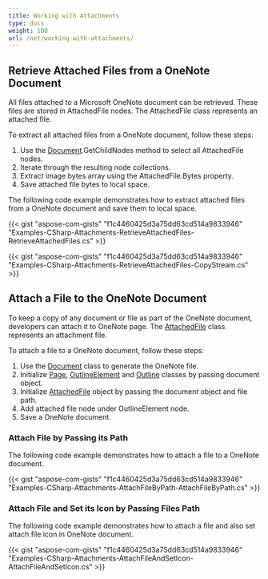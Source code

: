 ```yaml
---
title: Working with Attachments
type: docs
weight: 100
url: /net/working-with-attachments/
---
```


## **Retrieve Attached Files from a OneNote Document**
All files attached to a Microsoft OneNote document can be retrieved. These files are stored in AttachedFile nodes. The AttachedFile class represents an attached file.

To extract all attached files from a OneNote document, follow these steps:

1. Use the [Document](http://www.aspose.com/api/net/note/aspose.note/document).GetChildNodes method to select all AttachedFile nodes.
1. Iterate through the resulting node collections.
1. Extract image bytes array using the AttachedFile.Bytes property.
1. Save attached file bytes to local space.

The following code example demonstrates how to extract attached files from a OneNote document and save them to local space.

{{< gist "aspose-com-gists" "f1c4460425d3a75dd63cd514a9833946" "Examples-CSharp-Attachments-RetrieveAttachedFiles-RetrieveAttachedFiles.cs" >}}

{{< gist "aspose-com-gists" "f1c4460425d3a75dd63cd514a9833946" "Examples-CSharp-Attachments-RetrieveAttachedFiles-CopyStream.cs" >}}
## **Attach a File to the OneNote Document**
To keep a copy of any document or file as part of the OneNote document, developers can attach it to OneNote page. The [AttachedFile](/pages/createpage.action?spaceKey=notenet&title=Aspose.Note.AttachedFile+Class&linkCreation=true&fromPageId=19104332) class represents an attachment file.

To attach a file to a OneNote document, follow these steps:

1. Use the [Document](/pages/createpage.action?spaceKey=notenet&title=Aspose.Note.Document+Class&linkCreation=true&fromPageId=19104332) class to generate the OneNote file.
1. Initialize [Page](/pages/createpage.action?spaceKey=notenet&title=Aspose.Note.Page+Class&linkCreation=true&fromPageId=19104332), [OutlineElement](/pages/createpage.action?spaceKey=notenet&title=Aspose.Note.OutlineElement+Class&linkCreation=true&fromPageId=19104332) and [Outline](/pages/createpage.action?spaceKey=notenet&title=Aspose.Note.Outline+Class&linkCreation=true&fromPageId=19104332) classes by passing document object.
1. Initialize [AttachedFile](/pages/createpage.action?spaceKey=notenet&title=Aspose.Note.AttachedFile+Class&linkCreation=true&fromPageId=19104332) object by passing the document object and file path.
1. Add attached file node under OutlineElement node.
1. Save a OneNote document.
### **Attach File by Passing its Path**
The following code example demonstrates how to attach a file to a OneNote document.

{{< gist "aspose-com-gists" "f1c4460425d3a75dd63cd514a9833946" "Examples-CSharp-Attachments-AttachFileByPath-AttachFileByPath.cs" >}}
### **Attach File and Set its Icon by Passing Files Path**
The following code example demonstrates how to attach a file and also set attach file icon in OneNote document.

{{< gist "aspose-com-gists" "f1c4460425d3a75dd63cd514a9833946" "Examples-CSharp-Attachments-AttachFileAndSetIcon-AttachFileAndSetIcon.cs" >}}
